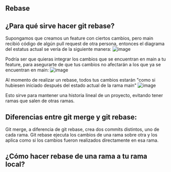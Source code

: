 ## Rebase
## ¿Para qué sirve hacer git rebase?
Supongamos que creamos un feature con ciertos cambios, pero main recibió código de algún pull request de otra persona, entonces el diagrama del estatus actual se vería de la siguiente manera:
![image](https://github.com/rafaelortegar/starting_with_github/assets/51694410/e94a5e4e-ec6f-477c-bfa0-0bc24658e3ae)

Podría ser que quieras integrar los cambios que se encuentran en main a tu feature, para asegurarte de que tus cambios no afectarán a los que ya se encuentran en main:
![image](https://github.com/rafaelortegar/starting_with_github/assets/51694410/507398d8-b368-4d80-98eb-42ec92493178)

Al momento de realizar un rebase, todos tus cambios estarán "como si hubiesen iniciado después del estado actual de la rama main"
![image](https://github.com/rafaelortegar/starting_with_github/assets/51694410/bec1274f-0761-4893-99f7-8426570303d0)

Esto sirve para mantener una historia lineal de un proyecto, evitando tener ramas que salen de otras ramas.

## Diferencias entre git merge y git rebase:
Git merge, a diferencia de git rebase, crea dos commits distintos, uno de cada rama.
Git rebase ejecuta los cambios de una rama sobre otra y los aplica como si los cambios fueron realizados directamente en esa rama.

## ¿Cómo hacer rebase de una rama a tu rama local?

